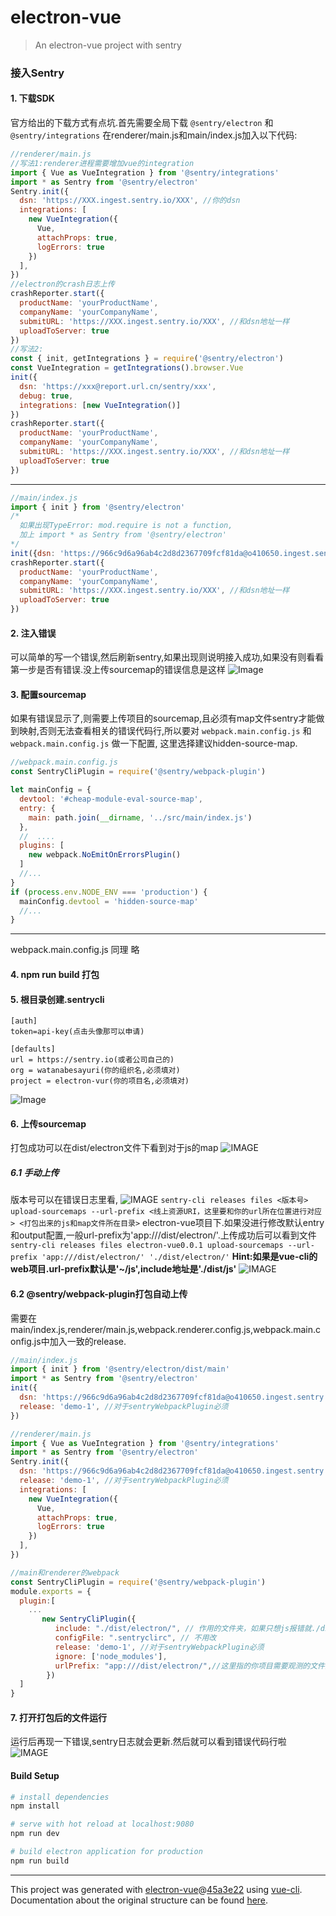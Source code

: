# electron-vue

> An electron-vue project with sentry

### 接入Sentry
#### 1. 下载SDK
官方给出的下载方式有点坑.首先需要全局下载 `@sentry/electron` 和 `@sentry/integrations`
在renderer/main.js和main/index.js加入以下代码:
```javascript
//renderer/main.js
//写法1:renderer进程需要增加vue的integration
import { Vue as VueIntegration } from '@sentry/integrations'
import * as Sentry from '@sentry/electron'
Sentry.init({
  dsn: 'https://XXX.ingest.sentry.io/XXX', //你的dsn
  integrations: [
    new VueIntegration({
      Vue,
      attachProps: true,
      logErrors: true
    })
  ],
})
//electron的crash日志上传
crashReporter.start({
  productName: 'yourProductName',
  companyName: 'yourCompanyName',
  submitURL: 'https://XXX.ingest.sentry.io/XXX', //和dsn地址一样
  uploadToServer: true
})
//写法2:
const { init, getIntegrations } = require('@sentry/electron')
const VueIntegration = getIntegrations().browser.Vue
init({
  dsn: 'https://xxx@report.url.cn/sentry/xxx',
  debug: true,
  integrations: [new VueIntegration()]
})
crashReporter.start({
  productName: 'yourProductName',
  companyName: 'yourCompanyName',
  submitURL: 'https://XXX.ingest.sentry.io/XXX', //和dsn地址一样
  uploadToServer: true
})
```
<HR>

```js
//main/index.js
import { init } from '@sentry/electron'
/*
  如果出现TypeError: mod.require is not a function,
  加上 import * as Sentry from '@sentry/electron'
*/
init({dsn: 'https://966c9d6a96ab4c2d8d2367709fcf81da@o410650.ingest.sentry.io/5287742'})
crashReporter.start({
  productName: 'yourProductName',
  companyName: 'yourCompanyName',
  submitURL: 'https://XXX.ingest.sentry.io/XXX', //和dsn地址一样
  uploadToServer: true
})
```
#### 2. 注入错误
可以简单的写一个错误,然后刷新sentry,如果出现则说明接入成功,如果没有则看看第一步是否有错误.没上传sourcemap的错误信息是这样
![Image](img/1298220445C374BC448481A5334E88D7.jpg)
#### 3. 配置sourcemap
如果有错误显示了,则需要上传项目的sourcemap,且必须有map文件sentry才能做到映射,否则无法查看相关的错误代码行,所以要对
`webpack.main.config.js` 和 `webpack.main.config.js` 做一下配置,
这里选择建议hidden-source-map.
```javascript
//webpack.main.config.js
const SentryCliPlugin = require('@sentry/webpack-plugin')

let mainConfig = {
  devtool: '#cheap-module-eval-source-map',
  entry: {
    main: path.join(__dirname, '../src/main/index.js')
  },
  //  ....
  plugins: [
    new webpack.NoEmitOnErrorsPlugin()
  ]
  //...
}
if (process.env.NODE_ENV === 'production') {
  mainConfig.devtool = 'hidden-source-map'
  //...
}
```
<hr>
webpack.main.config.js 同理 略

#### 4. npm run build 打包
#### 5. 根目录创建.sentrycli
```
[auth]
token=api-key(点击头像那可以申请)

[defaults]
url = https://sentry.io(或者公司自己的)
org = watanabesayuri(你的组织名,必须填对)
project = electron-vur(你的项目名,必须填对)
```
![Image](img/351C60A037CB77EAA53095679195B6C4.jpg)
#### 6. 上传sourcemap
打包成功可以在dist/electron文件下看到对于js的map
![IMAGE](img/51CAE8361B7AF91A46E27AD6D7A19F41.jpg)
##### 6.1 手动上传
版本号可以在错误日志里看,
![IMAGE](img/853A0C63BF6B00005A464719C94E7FF2.jpg)
`sentry-cli releases files <版本号> upload-sourcemaps --url-prefix <线上资源URI，这里要和你的url所在位置进行对应> <打包出来的js和map文件所在目录>`
electron-vue项目下.如果没进行修改默认entry和output配置,一般url-prefix为'app:///dist/electron/'.上传成功后可以看到文件
`sentry-cli releases files electron-vue0.0.1 upload-sourcemaps --url-prefix 'app:///dist/electron/' './dist/electron/'`
**Hint:如果是vue-cli的web项目.url-prefix默认是'~/js',include地址是'./dist/js'**
![IMAGE](img/BBF5B285855153144EC5FA13279821FF.jpg)
#### 6.2 @sentry/webpack-plugin打包自动上传
需要在main/index.js,renderer/main.js,webpack.renderer.config.js,webpack.main.config.js中加入一致的release.
```javascript
//main/index.js
import { init } from '@sentry/electron/dist/main'
import * as Sentry from '@sentry/electron'
init({
  dsn: 'https://966c9d6a96ab4c2d8d2367709fcf81da@o410650.ingest.sentry.io/5287742',
  release: 'demo-1', //对于sentryWebpackPlugin必须
})
```
```javascript
//renderer/main.js
import { Vue as VueIntegration } from '@sentry/integrations'
import * as Sentry from '@sentry/electron'
Sentry.init({
  dsn: 'https://966c9d6a96ab4c2d8d2367709fcf81da@o410650.ingest.sentry.io/5287742',
  release: 'demo-1', //对于sentryWebpackPlugin必须
  integrations: [
    new VueIntegration({
      Vue,
      attachProps: true,
      logErrors: true
    })
  ],
})
```
```javascript
//main和renderer的webpack
const SentryCliPlugin = require('@sentry/webpack-plugin')
module.exports = {
  plugin:[
    ...
       new SentryCliPlugin({
          include: "./dist/electron/", // 作用的文件夹，如果只想js报错就./dist/js
          configFile: ".sentryclirc", // 不用改
          release: 'demo-1', //对于sentryWebpackPlugin必须
          ignore: ['node_modules'],
          urlPrefix: "app:///dist/electron/",//这里指的你项目需要观测的文件如果你的项目有publicPath这里加上就对了
        })
  ]
}
```
#### 7. 打开打包后的文件运行
运行后再现一下错误,sentry日志就会更新.然后就可以看到错误代码行啦
![IMAGE](img/0292DB1C6372D900BC30A22221EAACC2.jpg)
#### Build Setup 

``` bash
# install dependencies
npm install

# serve with hot reload at localhost:9080
npm run dev

# build electron application for production
npm run build


```

---

This project was generated with [electron-vue](https://github.com/SimulatedGREG/electron-vue)@[45a3e22](https://github.com/SimulatedGREG/electron-vue/tree/45a3e224e7bb8fc71909021ccfdcfec0f461f634) using [vue-cli](https://github.com/vuejs/vue-cli). Documentation about the original structure can be found [here](https://simulatedgreg.gitbooks.io/electron-vue/content/index.html).

